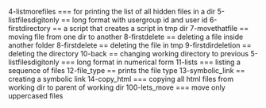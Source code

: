 4-listmorefiles === for printing the list of all hidden files in a dir
5-listfilesdigitonly == long format with usergroup id and user id
6-firstdirectory == a script that creates a script in tmp dir
7-movethatfile == moving file from one dir to another
8-firstdelete == deleting a file inside another folder
8-firstdelete == deleting the file in tmp
9-firstdirdeletion == deleting the directory
10-back == changing working directory to previous
5-listfilesdigitonly === long format in numerical form
11-lists === listing a sequence of files
12-file_type == prints the file type 
13-symbolic_link == creating a symbolic link
14-copy_html === copying all html files from working dir to parent of working dir
100-lets_move === move only uppercased files
